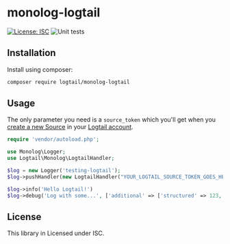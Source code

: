 # monolog-logtail

[![License: ISC](https://img.shields.io/badge/License-ISC-blue.svg)](https://opensource.org/licenses/ISC) ![Unit tests](https://github.com/logtail/logtail-php/actions/workflows/main.yml/badge.svg)

## Installation

Install using composer:

```bash
composer require logtail/monolog-logtail  
```

## Usage

The only parameter you need is a `source_token` which you'll get when you [create a new Source](https://logtail.com/team/0/sources) in your [Logtail account](https://logtail.com).

```php
require 'vendor/autoload.php';

use Monolog\Logger;
use Logtail\Monolog\LogtailHandler;

$log = new Logger('testing-logtail');
$log->pushHandler(new LogtailHandler("YOUR_LOGTAIL_SOURCE_TOKEN_GOES_HERE"));

$log->info('Hello Logtail!')
$log->debug('Log with some...', ['additional' => ['structured' => 123, 'logs' => true]]);
```

## License

This library in Licensed under ISC.

